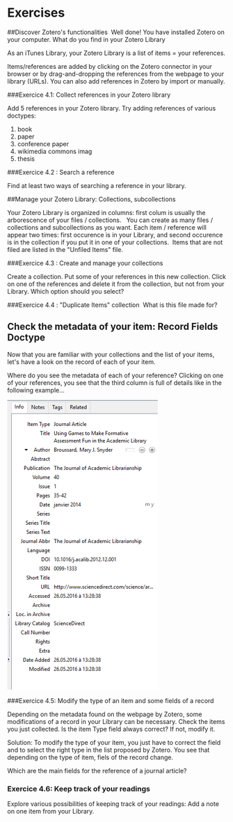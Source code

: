 # Exercises
##Discover Zotero's functionalities  
Well done! You have installed Zotero on your computer. What do you find in your Zotero Library

As an iTunes Library, your Zotero Library is a list of items = your references.  

Items/references are added by clicking on the Zotero connector in your browser or by drag-and-dropping the references from the webpage to your library (URLs). You can also add references in Zotero by import or manually. 

###Exercice 4.1: Collect references in your Zotero library

Add 5 references in your Zotero library. Try adding references of various doctypes:  

1. book 
2. paper 
3. conference paper
4. wikimedia commons imag
5. thesis  


###Exercice 4.2 : Search a reference

Find at least two ways of searching a reference in your library.

##Manage your Zotero Library: Collections, subcollections

Your Zotero Library is organized in columns: first colum is usually the arborescence of your files / collections.   You can create as many files / collections and subcollections as you want. Each item / reference will appear two times: first occurence is in your Library, and second occurence is in the collection if you put it in one of your collections.  Items that are not filed are listed in the "Unfiled Items" file. 

###Exercice 4.3 : Create and manage your collections

Create a collection. Put some of your references in this new collection. Click on one of the references and delete it from the collection, but not from your Library. Which option should you select?


###Exercice 4.4 : "Duplicate Items" collection 
What is this file  made for?


## Check the metadata of your item: Record Fields Doctype
Now that you are familiar with your collections and the list of your items, let's have a look on the record of each of your item.

Where do you see the metadata of each of your reference?
Clicking on one of your references, you see that the third column is full of details like in the following example...

![fig4](../img/Ex_Interface4.png)

###Exercice 4.5: Modify the type of an item and some fields of a record

Depending on the metadata found on the webpage by Zotero, some modifications of a record in your Library can be necessary. Check the items you just collected. Is the item Type field always correct? If not, modify it.

Solution: To modify the type of your item, you just have to correct the field and to select the right type in the list proposed by Zotero. You see that depending on the type of item, fiels of the record change.

Which are the main fields for the reference of a journal article?

### Exercice 4.6: Keep track of your readings
Explore various possibilities of keeping track of your readings: Add a note on one item from your Library. 



